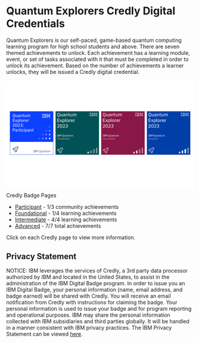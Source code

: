 
# Quantum Explorers Credly Digital Credentials

Quantum Explorers is our self-paced, game-based quantum computing learning program for high school students and above. There are seven themed achievements to unlock. Each achievement has a learning module, event, or set of tasks associated with it that must be completed in order to unlock its achievement. Based on the number of achievements a learner unlocks, they will be issued a Credly digital credential.

![Image](images/credly_badges.png)

Credly Badge Pages

- [Participant](https://www.credly.com/org/ibm/badge/quantum-explorer-2023-participant) - 1/3 community achievements
- [Foundational](https://www.credly.com/org/ibm/badge/quantum-explorer-2023-foundational) - 1/4 learning achievements
- [Intermediate](https://www.credly.com/org/ibm/badge/quantum-explorer-2023-intermediate) - 4/4 learning achievements
- [Advanced](https://www.credly.com/org/ibm/badge/quantum-explorer-2023-advanced) - 7/7 total achievements

Click on each Credly page to view more information.


## Privacy Statement

NOTICE: IBM leverages the services of Credly, a 3rd party data processor authorized by IBM and located in the United States, to assist in the administration of the IBM Digital Badge program. In order to issue you an IBM Digital Badge, your personal information (name, email address, and badge earned) will be shared with Credly. You will receive an email notification from Credly with instructions for claiming the badge. Your personal information is used to issue your badge and for program reporting and operational purposes. IBM may share the personal information collected with IBM subsidiaries and third parties globally. It will be handled in a manner consistent with IBM privacy practices. The IBM Privacy Statement can be viewed [here](https://www.ibm.com/us-en/privacy).





